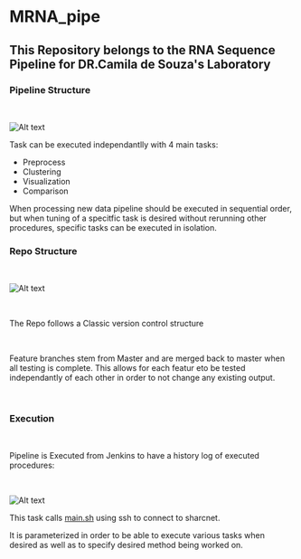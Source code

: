# MRNA_pipe

## This Repository belongs to the RNA Sequence Pipeline for DR.Camila de Souza's Laboratory 

### Pipeline Structure 
<br>

![Alt text](https://github.com/desouzalab/MRNA_pipe/blob/Master/docs/Pipeline_Diagram.png "Title")

Task can be executed independantlly with 4 main tasks:

* Preprocess
* Clustering
* Visualization
* Comparison

When processing new data pipeline should be executed in sequential order, but when tuning of a specitfic task is desired without rerunning other procedures, specific tasks can be executed in isolation.
<br>
### Repo Structure

<br>

![Alt text](https://github.com/desouzalab/MRNA_pipe/blob/Master/docs/Repo_structure.png "Title")

<br>

The Repo follows a Classic version control structure 

<br>

Feature branches stem from Master and are merged back to master when all testing is complete.
This allows for each featur eto be tested independantly of each other in order to not change any existing output.

<br>

### Execution 
<br>

Pipeline is Executed from Jenkins to have a history log of executed procedures:

<br>

![Alt text](https://github.com/desouzalab/MRNA_pipe/blob/Master/docs/rna_jenkins.PNG "Title")

This task calls [main.sh](main.sh) using ssh to connect to sharcnet.

It is parameterized in order to be able to execute various tasks when desired as well as to specify desired method being worked on.
